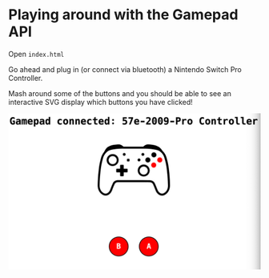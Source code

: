 # Playing around with the Gamepad API

Open `index.html`

Go ahead and plug in (or connect via bluetooth) a Nintendo Switch Pro Controller.

Mash around some of the buttons and you should be able to see an interactive SVG display which buttons you have clicked!

![Demo](/demo.png)
